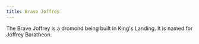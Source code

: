 ```yaml
---
title: Brave Joffrey
---
```


The Brave Joffrey is a dromond being built in King's Landing. It is named for Joffrey Baratheon.



